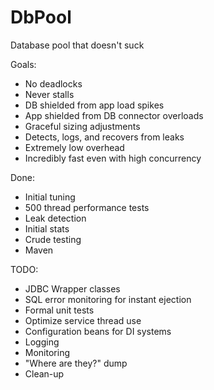 # DbPool
Database pool that doesn't suck

Goals:
- No deadlocks
- Never stalls
- DB shielded from app load spikes
- App shielded from DB connector overloads
- Graceful sizing adjustments
- Detects, logs, and recovers from leaks
- Extremely low overhead
- Incredibly fast even with high concurrency


Done:
- Initial tuning
- 500 thread performance tests
- Leak detection
- Initial stats
- Crude testing
- Maven

TODO:
- JDBC Wrapper classes
- SQL error monitoring for instant ejection
- Formal unit tests
- Optimize service thread use
- Configuration beans for DI systems
- Logging
- Monitoring
- "Where are they?" dump
- Clean-up
